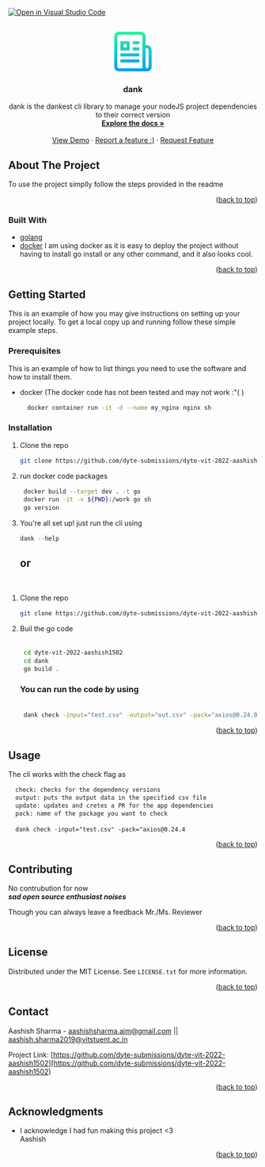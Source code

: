 [![Open in Visual Studio Code](https://classroom.github.com/assets/open-in-vscode-c66648af7eb3fe8bc4f294546bfd86ef473780cde1dea487d3c4ff354943c9ae.svg)](https://classroom.github.com/online_ide?assignment_repo_id=7942664&assignment_repo_type=AssignmentRepo)
<div id="top"></div>
<!--
*** Thanks for checking out the Best-README-Template. If you have a suggestion
*** that would make this better, please fork the repo and create a pull request
*** or simply open an issue with the tag "enhancement".
*** Don't forget to give the project a star!
*** Thanks again! Now go create something AMAZING! :D
-->



<!-- PROJECT SHIELDS -->
<!--
*** I'm using markdown "reference style" links for readability.
*** Reference links are enclosed in brackets [ ] instead of parentheses ( ).
*** See the bottom of this document for the declaration of the reference variables
*** for contributors-url, forks-url, etc. This is an optional, concise syntax you may use.
*** https://www.markdownguide.org/basic-syntax/#reference-style-links
-->


<!-- PROJECT LOGO -->
<br />
<div align="center">
  <a href="https://github.com/github_username/repo_name">
    <img src="images/logo.png" alt="Logo" width="80" height="80">
  </a>

<h3 align="center">dank</h3>

  <p align="center">
    dank is the dankest cli library to manage your nodeJS project dependencies to their correct version
    <br />
    <a href="https://github.com/github_username/repo_name"><strong>Explore the docs »</strong></a>
    <br />
    <br />
    <a href="https://github.com/github_username/repo_name">View Demo</a>
    ·
    <a href="https://github.com/dyte-submissions/dyte-vit-2022-aashish1502/issues">Report a feature :)</a>
    ·
    <a href="https://github.com/dyte-submissions/dyte-vit-2022-aashish1502/issues/new/choose">Request Feature</a>
  </p>
</div>



## About The Project

To use the project simplly follow the steps provided in the readme

<p align="right">(<a href="#top">back to top</a>)</p>



### Built With

* [golang](https://)
* [docker]() I am using docker as it is easy to deploy the project without having to install go install or any other command, and it also looks cool. 

<p align="right">(<a href="#top">back to top</a>)</p>



<!-- GETTING STARTED -->
## Getting Started

This is an example of how you may give instructions on setting up your project locally.
To get a local copy up and running follow these simple example steps.

### Prerequisites

This is an example of how to list things you need to use the software and how to install them.
* docker (The docker code has not been tested and may not work :"( )

  ```sh
    docker container run -it -d --name my_nginx nginx sh
  ```

### Installation

1. Clone the repo
   ```sh
   git clone https://github.com/dyte-submissions/dyte-vit-2022-aashish1502.git
   ```
3. run docker code packages
   
   ```sh
    docker build --target dev . -t go
    docker run -it -v ${PWD}:/work go sh
    go version
   ```
4. You're all set up! just run the cli using
   ```js
   dank --help
   ```

   ## or
 
 </br>

1. Clone the repo
   ```sh
   git clone https://github.com/dyte-submissions/dyte-vit-2022-aashish1502.git
   ```

2. Buil the go code
   ```sh

    cd dyte-vit-2022-aashish1502
    cd dank
    go build .

   ```

   ### You can run the code by using 

   ```sh
   
    dank check -input="test.csv" -output="out.csv" -pack="axios@0.24.0"

   ```

<p align="right">(<a href="#top">back to top</a>)</p>



<!-- USAGE EXAMPLES -->
## Usage

<!-- Use this space to show useful examples of how a project can be used. Additional screenshots, code examples and demos work well in this space. You may also link to more resources. -->


The cli works with the check flag as
```
  check: checks for the dependency versions
  output: puts the output data in the specified csv file
  update: updates and cretes a PR for the app dependencies
  pack: name of the package you want to check

  dank check -input="test.csv" -pack="axios@0.24.4

```



<p align="right">(<a href="#top">back to top</a>)</p>



<!-- CONTRIBUTING -->
## Contributing

No contrubution for now </br> _**sad open source enthusiast noises**_</br>

Though you can always leave a feedback Mr./Ms. Reviewer

<p align="right">(<a href="#top">back to top</a>)</p>



<!-- LICENSE -->
## License

Distributed under the MIT License. See `LICENSE.txt` for more information.

<p align="right">(<a href="#top">back to top</a>)</p>



<!-- CONTACT -->
## Contact

Aashish Sharma - aashishsharma.ajm@gmail.com || aashish.sharma2019@vitstuent.ac.in

Project Link: [https://github.com/dyte-submissions/dyte-vit-2022-aashish1502](https://github.com/dyte-submissions/dyte-vit-2022-aashish1502)

<p align="right">(<a href="#top">back to top</a>)</p>



<!-- ACKNOWLEDGMENTS -->
## Acknowledgments

* []() I acknowledge I had fun making this project <3<br> Aashish

<p align="right">(<a href="#top">back to top</a>)</p>



<!-- MARKDOWN LINKS & IMAGES -->
<!-- https://www.markdownguide.org/basic-syntax/#reference-style-links -->
[contributors-shield]: https://img.shields.io/github/contributors/github_username/repo_name.svg?style=for-the-badge
[contributors-url]: https://github.com/github_username/repo_name/graphs/contributors
[forks-shield]: https://img.shields.io/github/forks/github_username/repo_name.svg?style=for-the-badge
[forks-url]: https://github.com/github_username/repo_name/network/members
[stars-shield]: https://img.shields.io/github/stars/github_username/repo_name.svg?style=for-the-badge
[stars-url]: https://github.com/github_username/repo_name/stargazers
[issues-shield]: https://img.shields.io/github/issues/github_username/repo_name.svg?style=for-the-badge
[issues-url]: https://github.com/github_username/repo_name/issues
[license-shield]: https://img.shields.io/github/license/github_username/repo_name.svg?style=for-the-badge
[license-url]: https://github.com/github_username/repo_name/blob/master/LICENSE.txt
[linkedin-shield]: https://img.shields.io/badge/-LinkedIn-black.svg?style=for-the-badge&logo=linkedin&colorB=555
[linkedin-url]: https://linkedin.com/in/linkedin_username
[product-screenshot]: images/screenshot.png
